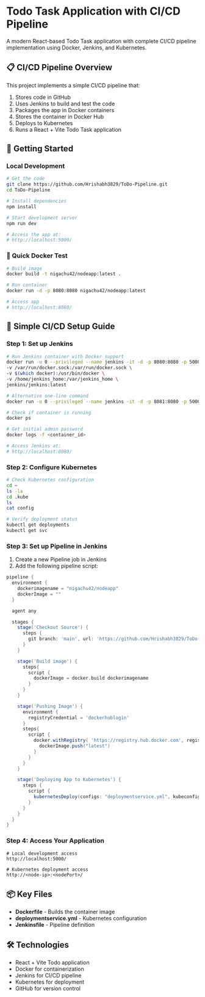 # Todo Task Application with CI/CD Pipeline

A modern React-based Todo Task application with complete CI/CD pipeline implementation using Docker, Jenkins, and Kubernetes.

## 📋 CI/CD Pipeline Overview

This project implements a simple CI/CD pipeline that:

1. Stores code in GitHub
2. Uses Jenkins to build and test the code
3. Packages the app in Docker containers
4. Stores the container in Docker Hub
5. Deploys to Kubernetes
6. Runs a React + Vite Todo Task application

## 🚀 Getting Started

### Local Development

```bash
# Get the code
git clone https://github.com/Hrishabh3829/ToDo-Pipeline.git
cd ToDo-Pipeline

# Install dependencies
npm install

# Start development server
npm run dev

# Access the app at:
# http://localhost:5000/
```

### 🐳 Quick Docker Test

```bash
# Build image
docker build -t nigachu42/nodeapp:latest .

# Run container
docker run -d -p 8080:8080 nigachu42/nodeapp:latest

# Access app
# http://localhost:8080/
```

## 🔄 Simple CI/CD Setup Guide

### Step 1: Set up Jenkins

```bash
# Run Jenkins container with Docker support
docker run -u 0 --privileged --name jenkins -it -d -p 8080:8080 -p 50000:50000 \
-v /var/run/docker.sock:/var/run/docker.sock \
-v $(which docker):/usr/bin/docker \
-v /home/jenkins_home:/var/jenkins_home \
jenkins/jenkins:latest

# Alternative one-line command
docker run -u 0 --privileged --name jenkins -it -d -p 8081:8080 -p 50000:50000 -v /var/run/docker.sock:/var/run/docker.sock -v $(which docker):/usr/bin/docker -v /home/jenkins_home:/var/jenkins_home jenkins/jenkins:latest

# Check if container is running
docker ps

# Get initial admin password
docker logs -f <container_id>

# Access Jenkins at:
# http://localhost:8080/
```

### Step 2: Configure Kubernetes

```bash
# Check Kubernetes configuration
cd ~
ls -la
cd .kube
ls
cat config

# Verify deployment status
kubectl get deployments
kubectl get svc
```

### Step 3: Set up Pipeline in Jenkins

1. Create a new Pipeline job in Jenkins
2. Add the following pipeline script:

```groovy
pipeline {
  environment {
    dockerimagename = "nigachu42/nodeapp"
    dockerImage = ""
  }

  agent any

  stages {
    stage('Checkout Source') {
      steps {
        git branch: 'main', url: 'https://github.com/Hrishabh3829/ToDo-Pipeline.git'
      }
    }

    stage('Build image') {
      steps{
        script {
          dockerImage = docker.build dockerimagename
        }
      }
    }

    stage('Pushing Image') {
      environment {
        registryCredential = 'dockerhublogin'
      }
      steps{
        script {
          docker.withRegistry( 'https://registry.hub.docker.com', registryCredential ) {
            dockerImage.push("latest")
          }
        }
      }
    }

    stage('Deploying App to Kubernetes') {
      steps {
        script {
          kubernetesDeploy(configs: "deploymentservice.yml", kubeconfigId: "kubernetes")
        }
      }
    }
  }
}
```

### Step 4: Access Your Application

```
# Local development access
http://localhost:5000/

# Kubernetes deployment access
http://<node-ip>:<nodePort>/
```

## 📦 Key Files

- **Dockerfile** - Builds the container image
- **deploymentservice.yml** - Kubernetes configuration
- **Jenkinsfile** - Pipeline definition

## 🛠️ Technologies

- React + Vite Todo application
- Docker for containerization
- Jenkins for CI/CD pipeline
- Kubernetes for deployment
- GitHub for version control
